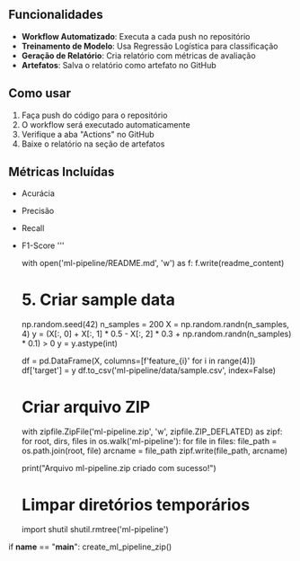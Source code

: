 
## Funcionalidades

- **Workflow Automatizado**: Executa a cada push no repositório
- **Treinamento de Modelo**: Usa Regressão Logística para classificação
- **Geração de Relatório**: Cria relatório com métricas de avaliação
- **Artefatos**: Salva o relatório como artefato no GitHub

## Como usar

1. Faça push do código para o repositório
2. O workflow será executado automaticamente
3. Verifique a aba "Actions" no GitHub
4. Baixe o relatório na seção de artefatos

## Métricas Incluídas

- Acurácia
- Precisão
- Recall
- F1-Score
'''
    
    with open('ml-pipeline/README.md', 'w') as f:
        f.write(readme_content)
    
    # 5. Criar sample data
    np.random.seed(42)
    n_samples = 200
    X = np.random.randn(n_samples, 4)
    y = (X[:, 0] + X[:, 1] * 0.5 - X[:, 2] * 0.3 + np.random.randn(n_samples) * 0.1) > 0
    y = y.astype(int)
    
    df = pd.DataFrame(X, columns=[f'feature_{i}' for i in range(4)])
    df['target'] = y
    df.to_csv('ml-pipeline/data/sample.csv', index=False)
    
    # Criar arquivo ZIP
    with zipfile.ZipFile('ml-pipeline.zip', 'w', zipfile.ZIP_DEFLATED) as zipf:
        for root, dirs, files in os.walk('ml-pipeline'):
            for file in files:
                file_path = os.path.join(root, file)
                arcname = file_path
                zipf.write(file_path, arcname)
    
    print("Arquivo ml-pipeline.zip criado com sucesso!")
    
    # Limpar diretórios temporários
    import shutil
    shutil.rmtree('ml-pipeline')

if __name__ == "__main__":
    create_ml_pipeline_zip()
